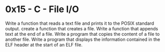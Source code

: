 # 0x15 - C - File I/O
Write a function that reads a text file and prints it to the POSIX standard output.
create a function that creates a file.
Write a function that appends text at the end of a file.
Write a program that copies the content of a file to another file.
Write a program that displays the information contained in the ELF header at the start of an ELF file.
